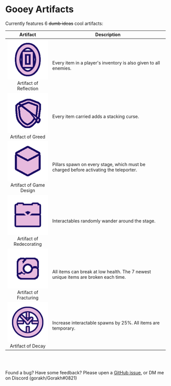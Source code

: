 # Gooey Artifacts

Currently features 6 ~~dumb ideas~~ cool artifacts:

| Artifact | Description |
| :------: | ----------- |
| <img src="https://github.com/Goorakh/GooeyArtifacts/blob/master/icons/Artifacts/MonsterCopyPlayerItems/MonsterCopyPlayerItemsIconSelected.png?raw=true" alt="Reflection" width=150 /> <br> Artifact of Reflection | Every item in a player's inventory is also given to all enemies. |
| <img src="https://github.com/Goorakh/GooeyArtifacts/blob/master/icons/Artifacts/PlayerItemCurse/PlayerItemCurseIconSelected.png?raw=true" alt="Greed" width=150 /> <br> Artifact of Greed | Every item carried adds a stacking curse. |
| <img src="https://github.com/Goorakh/GooeyArtifacts/blob/master/icons/Artifacts/PillarsEveryStage/PillarsEveryStageIconSelected.png?raw=true" alt="Game Design" width=150 /> <br> Artifact of Game Design | Pillars spawn on every stage, which must be charged before activating the teleporter. |
| <img src="https://github.com/Goorakh/GooeyArtifacts/blob/master/icons/Artifacts/MovingInteractables/MovingInteractablesIconSelected.png?raw=true" alt="Redecorating" width=150 /> <br> Artifact of Redecorating | Interactables randomly wander around the stage. |
| <img src="https://github.com/Goorakh/GooeyArtifacts/blob/master/icons/Artifacts/AllItemsBreakable/AllItemsBreakableIconSelected.png?raw=true" alt="Fracturing" width=150 /> <br> Artifact of Fracturing | All items can break at low health. The 7 newest unique items are broken each time. |
| <img src="https://github.com/Goorakh/GooeyArtifacts/blob/master/icons/Artifacts/ExpiringItems/ExpiringItemsIconSelected.png?raw=true" alt="Decay" width=150 /> <br> Artifact of Decay | Increase interactable spawns by 25%. All items are temporary. |

<br>
<br>

Found a bug? Have some feedback? Please upen a [GitHub issue](https://github.com/Goorakh/GooeyArtifacts/issues/new), or DM me on Discord (gorakh/Gorakh#0821)